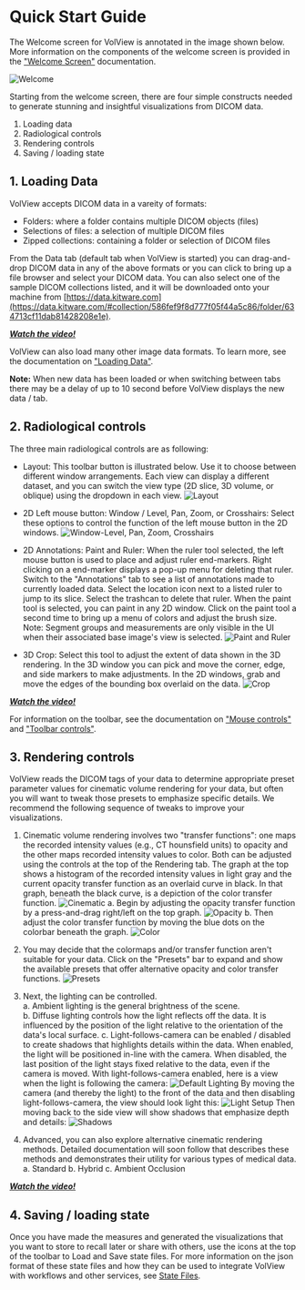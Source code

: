 # Quick Start Guide

The Welcome screen for VolView is annotated in the image shown below. More information on the components of the welcome screen is provided in the ["Welcome Screen"](welcome_screen.html) documentation.

![Welcome](./assets/01-volview-welcome-notes.jpg)

Starting from the welcome screen, there are four simple constructs needed to generate stunning and insightful visualizations from DICOM data.

1. Loading data
2. Radiological controls
3. Rendering controls
4. Saving / loading state

## 1. Loading Data

VolView accepts DICOM data in a vareity of formats:

- Folders: where a folder contains multiple DICOM objects (files)
- Selections of files: a selection of multiple DICOM files
- Zipped collections: containing a folder or selection of DICOM files

From the Data tab (default tab when VolView is started) you can drag-and-drop DICOM data in any of the above formats or you can click to bring up a file browser and select your DICOM data. You can also select one of the sample DICOM collections listed, and it will be downloaded onto your machine from [https://data.kitware.com](https://data.kitware.com/#collection/586fef9f8d777f05f44a5c86/folder/634713cf11dab81428208e1e).

[**_Watch the video!_**](https://youtu.be/4PvZd7yTzf0)

VolView can also load many other image data formats. To learn more, see the documentation on ["Loading Data"](loading_data.html).

**Note:** When new data has been loaded or when switching between tabs there may be a delay of up to 10 second before VolView displays the new data / tab.

## 2. Radiological controls

The three main radiological controls are as following:

- Layout: This toolbar button is illustrated below. Use it to choose between different window arrangements. Each view can display a different dataset, and you can switch the view type (2D slice, 3D volume, or oblique) using the dropdown in each view. ![Layout](./assets/07-volview-layout-notes.jpg)

- 2D Left mouse button: Window / Level, Pan, Zoom, or Crosshairs: Select these options to control the function of the left mouse button in the 2D windows. ![Window-Level, Pan, Zoom, Crosshairs](./assets/10-volview-wl-pan-zoom-notes.jpg)

- 2D Annotations: Paint and Ruler: When the ruler tool selected, the left mouse button is used to place and adjust ruler end-markers. Right clicking on a end-marker displays a pop-up menu for deleting that ruler. Switch to the "Annotations" tab to see a list of annotations made to currently loaded data. Select the location icon next to a listed ruler to jump to its slice. Select the trashcan to delete that ruler. When the paint tool is selected, you can paint in any 2D window. Click on the paint tool a second time to bring up a menu of colors and adjust the brush size. Note: Segment groups and measurements are only visible in the UI when their associated base image's view is selected. ![Paint and Ruler](./assets/11-volview-paint-notes.jpg)

- 3D Crop: Select this tool to adjust the extent of data shown in the 3D rendering. In the 3D window you can pick and move the corner, edge, and side markers to make adjustments. In the 2D windows, grab and move the edges of the bounding box overlaid on the data. ![Crop](./assets/13-volview-crop.jpg)

[**_Watch the video!_**](https://youtu.be/Bj4ijh_VLUQ)

For information on the toolbar, see the documentation on ["Mouse controls"](mouse_controls.html) and ["Toolbar controls"](toolbar.html).

## 3. Rendering controls

VolView reads the DICOM tags of your data to determine appropriate preset parameter values for cinematic volume rendering for your data, but often you will want to tweak those presets to emphasize specific details. We recommend the following sequence of tweaks to improve your visualizations.

1. Cinematic volume rendering involves two "transfer functions": one maps the recorded intensity values (e.g., CT hounsfield units) to opacity and the other maps recorded intensity values to color. Both can be adjusted using the controls at the top of the Rendering tab. The graph at the top shows a histogram of the recorded intensity values in light gray and the current opacity transfer function as an overlaid curve in black. In that graph, beneath the black curve, is a depiction of the color transfer function. ![Cinematic](./assets/16-volview-rendering.jpg)
   a. Begin by adjusting the opacity transfer function by a press-and-drag right/left on the top graph. ![Opacity](./assets/17-volview-opacity-notes.jpg)
   b. Then adjust the color transfer function by moving the blue dots on the colorbar beneath the graph. ![Color](./assets/17-volview-colormap-notes.jpg)

2. You may decide that the colormaps and/or transfer function aren't suitable for your data. Click on the "Presets" bar to expand and show the available presets that offer alternative opacity and color transfer functions. ![Presets](./assets/18-volview-presets.jpg)
3. Next, the lighting can be controlled.  
   a. Ambient lighting is the general brightness of the scene.  
   b. Diffuse lighting controls how the light reflects off the data. It is influenced by the position of the light relative to the orientation of the data's local surface.
   c. Light-follows-camera can be enabled / disabled to create shadows that highlights details within the data. When enabled, the light will be positioned in-line with the camera. When disabled, the last position of the light stays fixed relative to the data, even if the camera is moved. With light-follows-camera enabled, here is a view when the light is following the camera: ![Default Lighting](./assets/20-volview-lightfollowcamera1.jpg) By moving the camera (and thereby the light) to the front of the data and then disabling light-follows-camera, the view should look light this: ![Light Setup](./assets/20-volview-lightfollowcamera2.jpg) Then moving back to the side view will show shadows that emphasize depth and details: ![Shadows](./assets/20-volview-lightfollowcamera3.jpg)

4. Advanced, you can also explore alternative cinematic rendering methods. Detailed documentation will soon follow that describes these methods and demonstrates their utility for various types of medical data.
   a. Standard
   b. Hybrid
   c. Ambient Occlusion

[**_Watch the video!_**](https://youtu.be/eyrGd-meg6I)

## 4. Saving / loading state

Once you have made the measures and generated the visualizations that you want to store to recall later or share with others, use the icons at the top of the toolbar to Load and Save state files. For more information on the json format of these state files and how they can be used to integrate VolView with workflows and other services, see [State Files](state_files.html).
